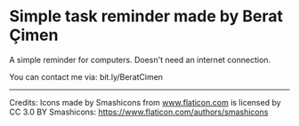 # Simple task reminder made by Berat Çimen
 A simple reminder for computers. Doesn't need an internet connection.
 
 You can contact me via: bit.ly/BeratCimen
 
 
 ----------------------------------------------------------------------
 Credits:
 Icons made by Smashicons from www.flaticon.com is licensed by CC 3.0 BY
 Smashicons: https://www.flaticon.com/authors/smashicons
